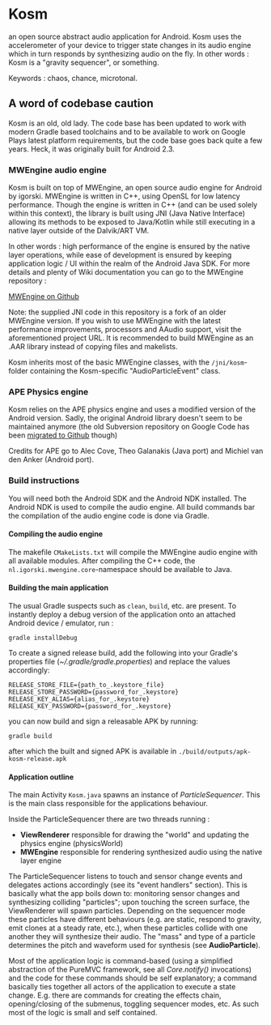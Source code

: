 # Kosm

an open source abstract audio application for Android. Kosm uses the accelerometer of your device to
trigger state changes in its audio engine which in turn responds by synthesizing audio on the fly. In
other words : Kosm is a "gravity sequencer", or something.

Keywords : chaos, chance, microtonal.

## A word of codebase caution

Kosm is an old, old lady. The code base has been updated to work with modern Gradle based toolchains
and to be available to work on Google Plays latest platform requirements, but the code base goes back
quite a few years. Heck, it was originally built for Android 2.3.

### MWEngine audio engine

Kosm is built on top of MWEngine, an open source audio engine for Android by igorski. MWEngine is
written in C++, using OpenSL for low latency performance. Though the engine is written in C++ (and can be
used solely within this context), the library is built using JNI (Java Native Interface) allowing its methods
to be exposed to Java/Kotlin while still executing in a native layer outside of the Dalvik/ART VM.

In other words : high performance of the engine is ensured by the native layer operations, while ease of
development is ensured by keeping application logic / UI within the realm of the Android Java SDK. For more
details and plenty of Wiki documentation you can go to the MWEngine repository :

[MWEngine on Github](https://github.com/igorski/MWEngine)

Note: the supplied JNI code in this repository is a fork of an older MWEngine version. If you wish to use
MWEngine with the latest performance improvements, processors and AAudio support, visit the aforementioned
project URL. It is recommended to build MWEngine as an .AAR library instead of copying files and makelists.

Kosm inherits most of the basic MWEngine classes, with the `/jni/kosm`-folder containing the
Kosm-specific "AudioParticleEvent" class.

### APE Physics engine

Kosm relies on the APE physics engine and uses a modified version of the Android version. Sadly, the
original Android library doesn't seem to be maintained anymore (the old Subversion repository on Google Code
has been [migrated to Github](https://github.com/msoftware/ape-physics-for-android) though)

Credits for APE go to Alec Cove, Theo Galanakis (Java port) and Michiel van den Anker (Android port).

### Build instructions

You will need both the Android SDK and the Android NDK installed. The Android NDK is used to compile the
audio engine. All build commands bar the compilation of the audio engine code is done via Gradle.

#### Compiling the audio engine

The makefile `CMakeLists.txt` will compile the MWEngine audio engine with all available modules.
After compiling the C++ code, the `nl.igorski.mwengine.core`-namespace should be available to Java.

#### Building the main application

The usual Gradle suspects such as `clean`, `build`, etc. are present. To instantly deploy a debug version of the
application onto an attached Android device / emulator, run :

```
gradle installDebug
```

To create a signed release build, add the following into your Gradle's properties file (_~/.gradle/gradle.properties_)
and replace the values accordingly:

```
RELEASE_STORE_FILE={path_to_.keystore_file}
RELEASE_STORE_PASSWORD={password_for_.keystore}
RELEASE_KEY_ALIAS={alias_for_.keystore}
RELEASE_KEY_PASSWORD={password_for_.keystore}
```

you can now build and sign a releasable APK by running:

```
gradle build
```

after which the built and signed APK is available in `./build/outputs/apk-kosm-release.apk`
    
#### Application outline

The main Activity `Kosm.java` spawns an instance of *ParticleSequencer*. This is the main class
responsible for the applications behaviour.

Inside the ParticleSequencer there are two threads running :

 * **ViewRenderer** responsible for drawing the "world" and updating the physics engine (physicsWorld)
 * **MWEngine** responsible for rendering synthesized audio using the native layer engine

The ParticleSequencer listens to touch and sensor change events and delegates actions accordingly (see its "event handlers" section). This is basically what the app boils down to: monitoring sensor changes and synthesizing colliding "particles"; upon touching the screen surface, the ViewRenderer will spawn particles. Depending on the sequencer mode these particles have different behaviours (e.g. are static, respond to gravity, emit clones at a steady rate, etc.), when these particles collide with one another they will synthesize their audio. The "mass" and type of a particle determines the pitch and waveform used for synthesis (see **AudioParticle**).

Most of the application logic is command-based (using a simplified abstraction of the PureMVC framework, see all _Core.notify()_ invocations)
and the code for these commands should be self explanatory; a command basically ties together all actors of the application to execute a
state change. E.g. there are commands for creating the effects chain, opening/closing of the submenus, toggling sequencer modes, etc.
As such most of the logic is small and self contained.
